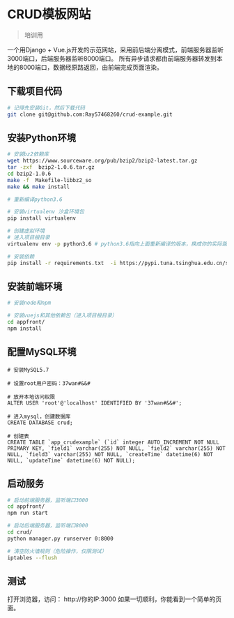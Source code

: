 # CRUD模板网站

> 培训用

一个用Django + Vue.js开发的示范网站，采用前后端分离模式，前端服务器监听3000端口，后端服务器监听8000端口。
所有异步请求都由前端服务器转发到本地的8000端口，数据经原路返回，由前端完成页面渲染。

## 下载项目代码

``` bash
# 记得先安装Git，然后下载代码
git clone git@github.com:Ray57468260/crud-example.git
```

## 安装Python环境
``` bash
# 安装bz2依赖库
wget https://www.sourceware.org/pub/bzip2/bzip2-latest.tar.gz
tar -zxf  bzip2-1.0.6.tar.gz 
cd bzip2-1.0.6  
make -f  Makefile-libbz2_so 
make && make install

# 重新编译python3.6

# 安装virtualenv 沙盒环境包
pip install virtualenv

# 创建虚拟环境
# 进入项目根目录
virtualenv env -p python3.6 # python3.6指向上面重新编译的版本，换成你的实际路径

# 安装依赖
pip install -r requirements.txt  -i https://pypi.tuna.tsinghua.edu.cn/simple --trusted-host pypi.tuna.tsinghua.edu.cn
``` 

## 安装前端环境
``` bash
# 安装node和npm

# 安装vuejs和其他依赖包（进入项目根目录）
cd appfront/
npm install
``` 

## 配置MySQL环境
``` mysql
# 安装MySQL5.7

# 设置root用户密码：37wan#&&#

# 放开本地访问权限
ALTER USER 'root'@'localhost' IDENTIFIED BY '37wan#&&#';

# 进入mysql，创建数据库
CREATE DATABASE crud;

# 创建表
CREATE TABLE `app_crudexample` (`id` integer AUTO_INCREMENT NOT NULL PRIMARY KEY, `field1` varchar(255) NOT NULL, `field2` varchar(255) NOT NULL, `field3` varchar(255) NOT NULL, `createTime` datetime(6) NOT NULL, `updateTime` datetime(6) NOT NULL);
``` 

## 启动服务
``` bash
# 启动前端服务器，监听端口3000
cd appfront/
npm run start

# 启动后端服务器，监听端口8000
cd crud/
python manager.py runserver 0:8000

# 清空防火墙规则（危险操作，仅限测试）
iptables --flush
``` 

## 测试
打开浏览器，访问：
http://你的IP:3000
如果一切顺利，你能看到一个简单的页面。
